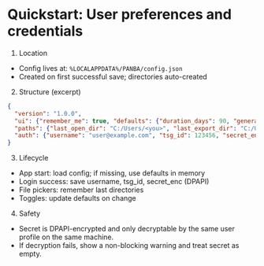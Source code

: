 # Quickstart: User preferences and credentials

1) Location
- Config lives at: `%LOCALAPPDATA%/PANBA/config.json`
- Created on first successful save; directories auto-created

2) Structure (excerpt)
```json
{
  "version": "1.0.0",
  "ui": {"remember_me": true, "defaults": {"duration_days": 90, "generate_plots": false, "debug_mode": false}},
  "paths": {"last_open_dir": "C:/Users/<you>", "last_export_dir": "C:/Users/<you>/Documents"},
  "auth": {"username": "user@example.com", "tsg_id": 123456, "secret_enc": "<base64-dpapi>"}
}
```

3) Lifecycle
- App start: load config; if missing, use defaults in memory
- Login success: save username, tsg_id, secret_enc (DPAPI)
- File pickers: remember last directories
- Toggles: update defaults on change

4) Safety
- Secret is DPAPI-encrypted and only decryptable by the same user profile on the same machine.
- If decryption fails, show a non-blocking warning and treat secret as empty.
